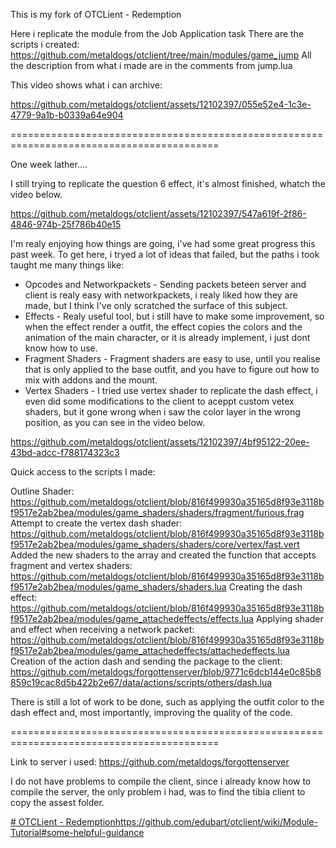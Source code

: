 This is my fork of OTCLient - Redemption 

Here i replicate the module from the Job Application task
There are the scripts i created: https://github.com/metaldogs/otclient/tree/main/modules/game_jump
All the description from what i made are in the comments from jump.lua

This video shows what i can archive:

https://github.com/metaldogs/otclient/assets/12102397/055e52e4-1c3e-4779-9a1b-b0339a64e904

==========================================================================================

One week lather....

I still trying to replicate the question 6 effect, it's almost finished, whatch the video below.



https://github.com/metaldogs/otclient/assets/12102397/547a619f-2f86-4846-974b-25f786b40e15


I'm realy enjoying how things are going, i've had some great progress this past week. To get here, i tryed a lot of ideas that failed, but the paths i took taught me many things like:
- Opcodes and Networkpackets - Sending packets beteen server and client is realy easy with networkpackets, i realy liked how they are made, but I think I've only scratched the surface of this subject.
- Effects - Realy useful tool, but i still have to make some improvement, so when the effect render a outfit, the effect copies the colors and the animation of the main character, or it is already implement, i just dont know how to use.
- Fragment Shaders - Fragment shaders are easy to use, until you realise that is only applied to the base outfit, and you have to figure out how to mix with addons and the mount.
- Vertex Shaders - I tried use vertex shader to replicate the dash effect, i even did some modifications to the client to aceppt custom vetex shaders, but it gone wrong when i saw the color layer in the wrong position, as you can see in the video below.




https://github.com/metaldogs/otclient/assets/12102397/4bf95122-20ee-43bd-adcc-f788174323c3



Quick access to the scripts I made:

Outline Shader: https://github.com/metaldogs/otclient/blob/816f499930a35165d8f93e3118bf9517e2ab2bea/modules/game_shaders/shaders/fragment/furious.frag
Attempt to create the vertex dash shader: https://github.com/metaldogs/otclient/blob/816f499930a35165d8f93e3118bf9517e2ab2bea/modules/game_shaders/shaders/core/vertex/fast.vert
Added the new shaders to the array and created the function that accepts fragment and vertex shaders: https://github.com/metaldogs/otclient/blob/816f499930a35165d8f93e3118bf9517e2ab2bea/modules/game_shaders/shaders.lua
Creating the dash effect: https://github.com/metaldogs/otclient/blob/816f499930a35165d8f93e3118bf9517e2ab2bea/modules/game_attachedeffects/effects.lua
Applying shader and effect when receiving a network packet: https://github.com/metaldogs/otclient/blob/816f499930a35165d8f93e3118bf9517e2ab2bea/modules/game_attachedeffects/attachedeffects.lua
Creation of the action dash and sending the package to the client: https://github.com/metaldogs/forgottenserver/blob/9771c6dcb144e0c85b8859c19cac8d5b422b2e67/data/actions/scripts/others/dash.lua

There is still a lot of work to be done, such as applying the outfit color to the dash effect and, most importantly, improving the quality of the code.


==========================================================================================

Link to server i used: https://github.com/metaldogs/forgottenserver

I do not have problems to compile the client, since i already know how to compile the server,
the only problem i had, was to find the tibia client to copy the assest folder.

[# OTCLient - Redemption](https://github.com/edubart/otclient/wiki/Module-Tutorial#some-helpful-guidance)https://github.com/edubart/otclient/wiki/Module-Tutorial#some-helpful-guidance
